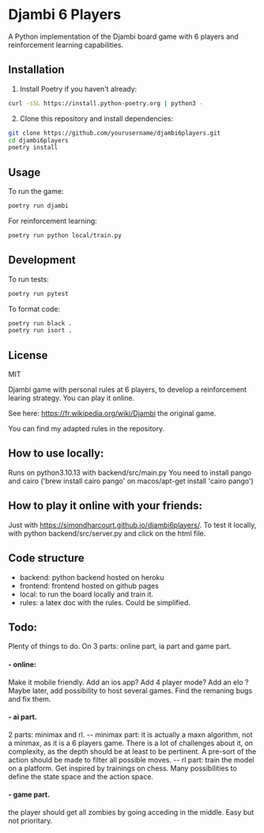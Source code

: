 # Djambi 6 Players

A Python implementation of the Djambi board game with 6 players and reinforcement learning capabilities.

## Installation

1. Install Poetry if you haven't already:
```bash
curl -sSL https://install.python-poetry.org | python3 -
```

2. Clone this repository and install dependencies:
```bash
git clone https://github.com/yourusername/djambi6players.git
cd djambi6players
poetry install
```

## Usage

To run the game:
```bash
poetry run djambi
```

For reinforcement learning:
```bash
poetry run python local/train.py
```

## Development

To run tests:
```bash
poetry run pytest
```

To format code:
```bash
poetry run black .
poetry run isort .
```

## License

MIT

Djambi game with personal rules at 6 players, to develop a reinforcement learing strategy. You can play it online.

See here: https://fr.wikipedia.org/wiki/Djambi the original game.

You can find my adapted rules in the repository.


## How to use locally:
Runs on python3.10.13 with backend/src/main.py
You need to install pango and cairo ('brew install cairo pango' on macos/apt-get install 'cairo pango')

## How to play it online with your friends:
Just with https://simondharcourt.github.io/djambi6players/.
To test it locally, with python backend/src/server.py and click on the html file.

## Code structure
- backend: python backend hosted on heroku
- frontend: frontend hosted on github pages
- local: to run the board locally and train it.
- rules: a latex doc with the rules. Could be simplified.

## Todo:
Plenty of things to do. On 3 parts: online part, ia part and game part.

#### - online:
Make it mobile friendly. Add an ios app?
Add 4 player mode?
Add an elo ?
Maybe later, add possibility to host several games.
Find the remaning bugs and fix them.

#### - ai part.
2 parts: minimax and rl.
-- minimax part: it is actually a maxn algorithm, not a minmax, as it is a 6 players game. There is a lot of challenges about it, on complexity, as the depth should be at least to be pertinent. A pre-sort of the action should be made to filter all possible moves. 
-- rl part: train the model on a platform. Get inspired by trainings on chess. Many possibilities to define the state space and the action space.

#### - game part.
the player should get all zombies by going acceding in the middle. Easy but not prioritary.
